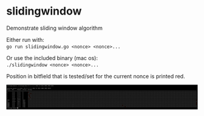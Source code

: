 # slidingwindow

Demonstrate sliding window algorithm

Either run with:\
`go run slidingwindow.go <nonce> <nonce>...`

Or use the included binary (mac os):\
`./slidingwindow <nonce> <nonce>...`

Position in bitfield that is tested/set for the current nonce is printed red.

![Screenshot](/screenshot.png?raw=true "Screenshot")
